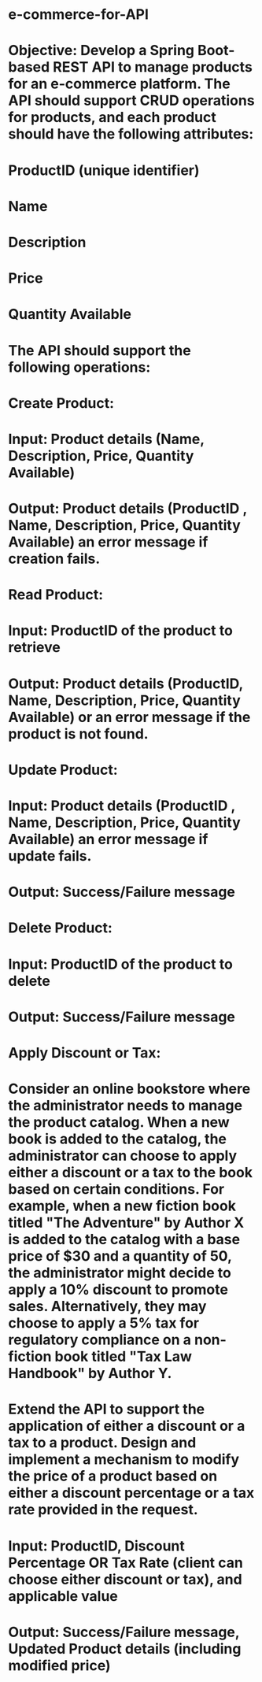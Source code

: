 # e-commerce-for-API
# Objective: Develop a Spring Boot-based REST API to manage products for an e-commerce platform. The API should support CRUD operations for products, and each product should have the following attributes:
# ProductID (unique identifier)
# Name
# Description
# Price
# Quantity Available
# The API should support the following operations:

# Create Product:

# Input:  Product details (Name, Description, Price, Quantity Available)
# Output:  Product details (ProductID , Name, Description, Price, Quantity Available) an error message if creation fails.
# Read Product:

# Input:  ProductID of the product to retrieve
# Output:  Product details (ProductID, Name, Description, Price, Quantity Available) or an error message if the product is not found.
# Update Product:

# Input: Product details (ProductID , Name, Description, Price, Quantity Available) an error message if update fails.
# Output: Success/Failure message
# Delete Product:

# Input: ProductID of the product to delete
# Output: Success/Failure message
# Apply Discount or Tax:

# Consider an online bookstore where the administrator needs to manage the product catalog. When a new book is added to the catalog, the administrator can choose to apply either a discount or a tax to the book based on certain conditions. For example, when a new fiction book titled "The Adventure" by Author X is added to the catalog with a base price of $30 and a quantity of 50, the administrator might decide to apply a 10% discount to promote sales. Alternatively, they may choose to apply a 5% tax for regulatory compliance on a non-fiction book titled "Tax Law Handbook" by Author Y.

# Extend the API to support the application of either a discount or a tax to a product. Design and implement a mechanism to modify the price of a product based on either a discount percentage or a tax rate provided in the request.
# Input: ProductID, Discount Percentage OR Tax Rate (client can choose either discount or tax), and applicable value
# Output: Success/Failure message, Updated Product details (including modified price)
